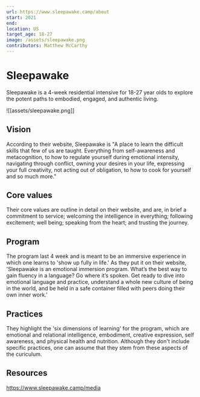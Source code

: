 ```yaml
---
url: https://www.sleepawake.camp/about
start: 2021
end: 
location: US
target_age: 18-27
image: /assets/sleepawake.png
contributors: Matthew McCarthy
---
```


# Sleepawake

Sleepawake is a 4-week residential intensive for 18-27 year olds to explore the potent paths to embodied, engaged, and authentic living.

![[assets/sleepawake.png]]

## Vision 

According to their website, Sleepawake is "A place to learn the difficult skills that few of us are taught. Everything from self-awareness and metacognition, to how to regulate yourself during emotional intensity, navigating through conflict, owning your desires in your life, expressing your full creativity, not acting out of obligation, to how to cook for yourself and so much more."

## Core values 

Their core values are outline in detail on their website, and are, in brief a commitment to service; welcoming the intelligence in everything; following excitement; well being; speaking from the heart; and trusting the journey. 
 
## Program 

The program last 4 week and is meant to be an immersive experience in which one learns to 'show up fully in life.' As they put it on their website, 'Sleepawake is an emotional immersion program. What’s the best way to gain fluency in a language? Go where it’s spoken. Get ready to dive into emotional language and practice, understand a whole new culture of being in the world, and be held in a safe container filled with peers doing their own inner work.'

## Practices

They highlight the 'six dimensions of learning' for the program, which are emotional and relational intelligence, embodiment, creative expression, self awareness, and physical health and nutrition. Although they don't include specific practices, one can assume that they stem from these aspects of the curiculum. 

## Resources 

https://www.sleepawake.camp/media